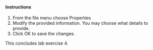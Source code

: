 #### Instructions

1. From the file menu choose Properties
2. Modify the provided information. You may choose what details to provide. 
3. Click OK to save the changes. 

This concludes lab exercise 4.
 
